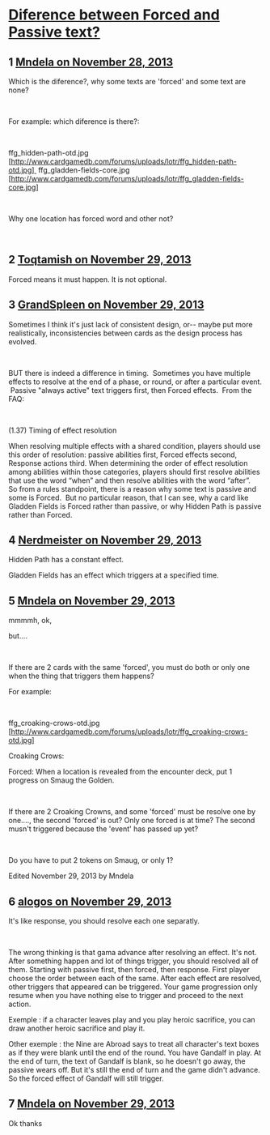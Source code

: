 # [Diference between Forced and Passive text?](https://community.fantasyflightgames.com/topic/94271-diference-between-forced-and-passive-text/)

## 1 [Mndela on November 28, 2013](https://community.fantasyflightgames.com/topic/94271-diference-between-forced-and-passive-text/?do=findComment&comment=918870)

Which is the diference?, why some texts are 'forced' and some text are none?

 

For example: which diference is there?:

 

ffg_hidden-path-otd.jpg [http://www.cardgamedb.com/forums/uploads/lotr/ffg_hidden-path-otd.jpg]  ffg_gladden-fields-core.jpg [http://www.cardgamedb.com/forums/uploads/lotr/ffg_gladden-fields-core.jpg]

 

Why one location has forced word and other not?

 

## 2 [Toqtamish on November 29, 2013](https://community.fantasyflightgames.com/topic/94271-diference-between-forced-and-passive-text/?do=findComment&comment=918964)

Forced means it must happen. It is not optional.

## 3 [GrandSpleen on November 29, 2013](https://community.fantasyflightgames.com/topic/94271-diference-between-forced-and-passive-text/?do=findComment&comment=918979)

Sometimes I think it's just lack of consistent design, or-- maybe put more realistically, inconsistencies between cards as the design process has evolved.

 

BUT there is indeed a difference in timing.  Sometimes you have multiple effects to resolve at the end of a phase, or round, or after a particular event.  Passive "always active" text triggers first, then Forced effects.  From the FAQ:

 

(1.37) Timing of effect resolution

When resolving multiple effects with a shared
condition, players should use this order of resolution:
passive abilities first, Forced effects second, Response
actions third. When determining the order of effect
resolution among abilities within those categories,
players should first resolve abilities that use the word
“when” and then resolve abilities with the word “after”.
 
So from a rules standpoint, there is a reason why some text is passive and some is Forced.  But no particular reason, that I can see, why a card like Gladden Fields is Forced rather than passive, or why Hidden Path is passive rather than Forced.

## 4 [Nerdmeister on November 29, 2013](https://community.fantasyflightgames.com/topic/94271-diference-between-forced-and-passive-text/?do=findComment&comment=919143)

Hidden Path has a constant effect.

Gladden Fields has an effect which triggers at a specified time.

## 5 [Mndela on November 29, 2013](https://community.fantasyflightgames.com/topic/94271-diference-between-forced-and-passive-text/?do=findComment&comment=919159)

mmmmh, ok,

but....

 

If there are 2 cards with the same 'forced', you must do both or only one when the thing that triggers them happens?

For example:

 

ffg_croaking-crows-otd.jpg [http://www.cardgamedb.com/forums/uploads/lotr/ffg_croaking-crows-otd.jpg]

Croaking Crows:

Forced: When a location is revealed from the encounter deck, put 1 progress on Smaug the Golden.

 

If there are 2 Croaking Crowns, and some 'forced' must be resolve one by one...., the second 'forced' is out? Only one forced is at time? The second musn't triggered because the 'event' has passed up yet?

 

Do you have to put 2 tokens on Smaug, or only 1?

Edited November 29, 2013 by Mndela

## 6 [alogos on November 29, 2013](https://community.fantasyflightgames.com/topic/94271-diference-between-forced-and-passive-text/?do=findComment&comment=919189)

It's like response, you should resolve each one separatly.

 

The wrong thinking is that gama advance after resolving an effect. It's not. After something happen and lot of things trigger, you should resolved all of them. Starting with passive first, then forced, then response. First player choose the order between each of the same. After each effect are resolved, other triggers that appeared can be triggered. Your game progression only resume when you have nothing else to trigger and proceed to the next action.

Exemple : if a character leaves play and you play heroic sacrifice, you can draw another heroic sacrifice and play it.

Other exemple : the Nine are Abroad says to treat all character's text boxes as if they were blank until the end of the round. You have Gandalf in play. At the end of turn, the text of Gandalf is blank, so he doesn't go away, the passive wears off. But it's still the end of turn and the game didn't advance. So the forced effect of Gandalf will still trigger.

## 7 [Mndela on November 29, 2013](https://community.fantasyflightgames.com/topic/94271-diference-between-forced-and-passive-text/?do=findComment&comment=919280)

Ok thanks

